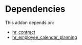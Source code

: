 # Dependencies

This addon depends on:

- [hr_contract](../../odoo-bringout-oca-ocb-hr_contract)
- [hr_employee_calendar_planning](../../odoo-bringout-oca-hr-hr_employee_calendar_planning)
